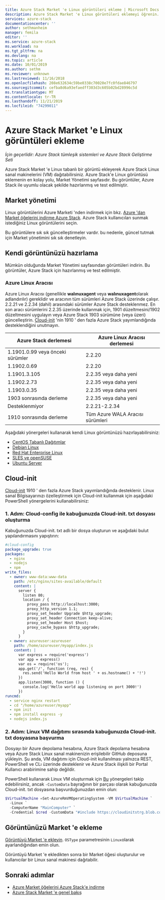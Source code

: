 ```yaml
---
title: Azure Stack Market 'e Linux görüntüleri ekleme | Microsoft Docs
description: Azure Stack Market 'e Linux görüntüleri eklemeyi öğrenin.
services: azure-stack
documentationcenter: ''
author: sethmanheim
manager: femila
editor: ''
ms.service: azure-stack
ms.workload: na
ms.tgt_pltfrm: na
ms.devlang: na
ms.topic: article
ms.date: 10/01/2019
ms.author: sethm
ms.reviewer: unknown
ms.lastreviewed: 11/16/2018
ms.openlocfilehash: 208e632634c59be0338c70020e7fc0fdae846797
ms.sourcegitcommit: cefba8d6a93efaedff303d3c605b02bd28996c5d
ms.translationtype: MT
ms.contentlocale: tr-TR
ms.lasthandoff: 11/21/2019
ms.locfileid: "74299011"
---
```

# <a name="add-linux-images-to-azure-stack-marketplace"></a>Azure Stack Market 'e Linux görüntüleri ekleme

*İçin geçerlidir: Azure Stack tümleşik sistemleri ve Azure Stack Geliştirme Seti*

Azure Stack Market 'e Linux tabanlı bir görüntü ekleyerek Azure Stack Linux sanal makinelerini (VM) dağıtabilirsiniz. Azure Stack'e Linux görüntüsü eklemenin en kolay yolu, Market Yönetimi sayfasıdır. Bu görüntüler, Azure Stack ile uyumlu olacak şekilde hazırlanmış ve test edilmiştir.

## <a name="marketplace-management"></a>Market yönetimi

Linux görüntülerini Azure Marketi 'nden indirmek için bkz. [Azure 'dan Market öğelerini indirme Azure Stack](azure-stack-download-azure-marketplace-item.md). Azure Stack kullanıcıları sunmak istediğiniz Linux görüntülerini seçin.

Bu görüntülere sık sık güncelleştirmeler vardır. bu nedenle, güncel tutmak için Market yönetimini sık sık denetleyin.

## <a name="prepare-your-own-image"></a>Kendi görüntünüzü hazırlama

Mümkün olduğunda Market Yönetimi sayfasından görüntüleri indirin. Bu görüntüler, Azure Stack için hazırlanmış ve test edilmiştir.

### <a name="azure-linux-agent"></a>Azure Linux Aracısı

Azure Linux Aracısı (genellikle **walınuxagent** veya **walınuxagent**olarak adlandırılır) gereklidir ve aracının tüm sürümleri Azure Stack üzerinde çalışır. 2\.2.21 ve 2.2.34 (dahil) arasındaki sürümler Azure Stack desteklenmez. En son aracı sürümlerini 2.2.35 üzerinde kullanmak için, 1901 düzeltmesini/1902 düzeltmesini uygulayın veya Azure Stack 1903 sürümüne (veya üzeri) güncelleştirin. [Cloud-init](https://cloud-init.io/) 'nin 1910 ' den fazla Azure Stack yayımlandığında desteklendiğini unutmayın.

| Azure Stack derlemesi | Azure Linux Aracısı derlemesi |
| ------------- | ------------- |
| 1.1901.0.99 veya önceki sürümler | 2.2.20 |
| 1.1902.0.69  | 2.2.20  |
|  1.1901.3.105   | 2.2.35 veya daha yeni |
| 1.1902.2.73  | 2.2.35 veya daha yeni |
| 1.1903.0.35  | 2.2.35 veya daha yeni |
| 1903 sonrasında derleme | 2.2.35 veya daha yeni |
| Desteklenmiyor | 2.2.21-2.2.34 |
| 1910 sonrasında derleme | Tüm Azure WALA Aracısı sürümleri|

Aşağıdaki yönergeleri kullanarak kendi Linux görüntünüzü hazırlayabilirsiniz:

* [CentOS Tabanlı Dağıtımlar](/azure/virtual-machines/linux/create-upload-centos?toc=%2fazure%2fvirtual-machines%2flinux%2ftoc.json)
* [Debian Linux](/azure/virtual-machines/linux/debian-create-upload-vhd?toc=%2fazure%2fvirtual-machines%2flinux%2ftoc.json)
* [Red Hat Enterprise Linux](azure-stack-redhat-create-upload-vhd.md)
* [SLES ve openSUSE](/azure/virtual-machines/linux/suse-create-upload-vhd?toc=%2fazure%2fvirtual-machines%2flinux%2ftoc.json)
* [Ubuntu Server](/azure/virtual-machines/linux/create-upload-ubuntu?toc=%2fazure%2fvirtual-machines%2flinux%2ftoc.json)

## <a name="cloud-init"></a>Cloud-init

[Cloud-init](https://cloud-init.io/) 1910 ' den fazla Azure Stack yayımlandığında desteklenir. Linux sanal Bilgisayarınızı özelleştirmek için Cloud-init kullanmak için aşağıdaki PowerShell yönergelerini kullanabilirsiniz: 

### <a name="step-1-create-a-cloud-inittxt-file-with-your-cloud-config"></a>1\. Adım: Cloud-config ile kabuğunuzda Cloud-init. txt dosyası oluşturma

Kabuğunuzda Cloud-init. txt adlı bir dosya oluşturun ve aşağıdaki bulut yapılandırmasını yapıştırın:

```yaml
#cloud-config
package_upgrade: true
packages:
  - nginx
  - nodejs
  - npm
write_files:
  - owner: www-data:www-data
    path: /etc/nginx/sites-available/default
    content: |
      server {
        listen 80;
        location / {
          proxy_pass http://localhost:3000;
          proxy_http_version 1.1;
          proxy_set_header Upgrade $http_upgrade;
          proxy_set_header Connection keep-alive;
          proxy_set_header Host $host;
          proxy_cache_bypass $http_upgrade;
        }
      }
  - owner: azureuser:azureuser
    path: /home/azureuser/myapp/index.js
    content: |
      var express = require('express')
      var app = express()
      var os = require('os');
      app.get('/', function (req, res) {
        res.send('Hello World from host ' + os.hostname() + '!')
      })
      app.listen(3000, function () {
        console.log('Hello world app listening on port 3000!')
      })
runcmd:
  - service nginx restart
  - cd "/home/azureuser/myapp"
  - npm init
  - npm install express -y
  - nodejs index.js
  ```
  
### <a name="step-2-reference-the-cloud-inittxt-during-the-linux-vm-deployment"></a>2\. Adım: Linux VM dağıtımı sırasında kabuğunuzda Cloud-init. txt dosyasına başvurma

Dosyayı bir Azure depolama hesabına, Azure Stack depolama hesabına veya Azure Stack Linux sanal makinenizin erişilebilir GitHub deposuna yükleyin.
Şu anda, VM dağıtımı için Cloud-init kullanılması yalnızca REST, PowerShell ve CLı üzerinde desteklenir ve Azure Stack ilişkili bir Portal Kullanıcı arabirimine sahip değildir.

PowerShell kullanarak Linux VM oluşturmak için [Bu](../user/azure-stack-quick-create-vm-linux-powershell.md) yönergeleri takip edebilirsiniz, ancak `-CustomData` bayrağının bir parçası olarak kabuğunuzda Cloud-init. txt dosyasına başvurduğunuzdan emin olun:

```powershell
$VirtualMachine =Set-AzureRmVMOperatingSystem -VM $VirtualMachine `
  -Linux `
  -ComputerName "MainComputer" `
  -Credential $cred -CustomData "#include https://cloudinitstrg.blob.core.windows.net/strg/cloud-init.txt"
```

## <a name="add-your-image-to-marketplace"></a>Görüntünüzü Market 'e ekleme

[Görüntüyü Market 'e ekleyin](azure-stack-add-vm-image.md). `OSType` parametresinin `Linux`olarak ayarlandığından emin olun.

Görüntüyü Market 'e ekledikten sonra bir Market öğesi oluşturulur ve kullanıcılar bir Linux sanal makinesi dağıtabilir.

## <a name="next-steps"></a>Sonraki adımlar

* [Azure Market öğelerini Azure Stack'e indirme](azure-stack-download-azure-marketplace-item.md)
* [Azure Stack Market 'e genel bakış](azure-stack-marketplace.md)
